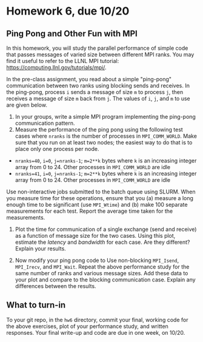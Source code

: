 # Homework 6, due 10/20

## Ping Pong and Other Fun with MPI

In this homework, you will study the parallel performance of simple code that passes messages of varied size between different MPI ranks. You may find it useful to refer to the LLNL MPI tutorial: <https://computing.llnl.gov/tutorials/mpi/>.

In the pre-class assignment, you read about a simple "ping-pong" communication between two ranks using blocking sends and receives. In the ping-pong, process `i` sends a message of size `m` to process `j`, then receives a message of size `m` back from `j`. The values of `i`, `j`, and `m` to use are given below.

1. In your groups, write a simple MPI program implementing the ping-pong communication pattern. 
2. Measure the performance of the ping pong using the following test cases where `nranks` is the number of processes in `MPI_COMM_WORLD`. Make sure that you run on at least two nodes; the easiest way to do that is to place only one process per node.

- `nranks=40`, `i=0`, `j=nranks-1`; `m=2**k` bytes where `k` is an increasing integer array from 0 to 24. Other processes in `MPI_COMM_WORLD` are idle
- `nranks=41`, `i=0`, `j=nranks-1`; `m=2**k` bytes where `k` is an increasing integer array from 0 to 24. Other processes in `MPI_COMM_WORLD` are idle
  
Use non-interactive jobs submitted to the batch queue using SLURM. When you measure time for these operations, ensure that you (a) measure a long enough time to be significant (use `MPI_Wtime`) and (b) make 100 separate measurements for each test. Report the average time taken for the measurements.

1. Plot the time for communication of a single exchange (send and receive) as a function of message size for the two cases. Using this plot, estimate the _latency_ and _bandwidth_ for each case. Are they different? Explain your results.

2. Now modify your ping pong code to Use non-blocking `MPI_Isend`, `MPI_Irecv`, and `MPI_Wait`. Repeat the above performance study for the same number of ranks and various message sizes. Add these data to your plot and compare to the blocking communication case. Explain any differences between the results.

## What to turn-in

To your git repo, in the `hw6` directory, commit your final, working code for the above exercises, plot of your performance study, and written responses. Your final write-up and code are due in one week, on 10/20.
